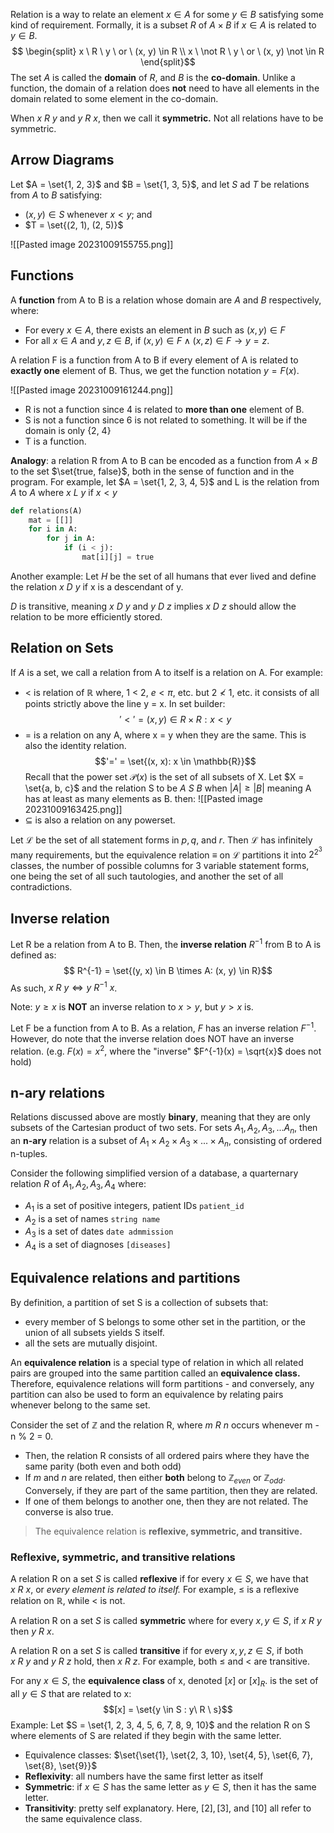 Relation is a way to relate an element $x \in  A$ for some $y \in B$ satisfying some kind of requirement. Formally, it is a subset $R$ of $A \times B$ if $x \in A$ is related to $y \in B$.
$$
\begin{split}
x \ R \ y \ or \ (x, y)  \in R \\
x \ \not R \ y \ or \ (x, y) \not \in R
\end{split}$$
The set $A$ is called the **domain** of $R$, and $B$ is the **co-domain**. Unlike a function, the domain of a relation does **not** need to have all elements in the domain related to some element in the co-domain.

When $x \ R \ y$ and $y \ R \ x$, then we call it **symmetric.** Not all relations have to be symmetric.

## Arrow Diagrams
Let $A = \set{1, 2, 3}$ and $B = \set{1, 3, 5}$, and let $S$ ad $T$ be relations from $A$ to $B$ satisfying: 
- $(x, y) \in S$ whenever $x < y$; and
- $T = \set{(2, 1), (2, 5)}$

![[Pasted image 20231009155755.png]]

## Functions
A **function** from A to B is a relation whose domain are $A$ and $B$ respectively, where: 
- For every $x \in A$, there exists an element in $B$ such as $(x, y)\in F$
- For all $x \in A$ and $y, z \in B$, if $(x, y)\in F \land (x, z) \in F \rightarrow y=z.$

A relation F is a function from A to B if every element of A is related to **exactly one** element of B. Thus, we get the function notation $y = F(x)$. 

![[Pasted image 20231009161244.png]]

- R is not a function since 4 is related to **more than one** element of B. 
- S is not a function since 6 is not related to something. It will be if the domain is only {2, 4}
- T is a function.

**Analogy**: a relation R from A to B can be encoded as a function from $A \times B$ to the set $\set{true, false}$, both in the sense of function and in the program. 
For example, let $A = \set{1, 2, 3, 4, 5}$ and L is the relation from $A$ to $A$ where $x\ L\ y$ if $x < y$

```python
def relations(A)
	mat = [[]]
	for i in A: 
		for j in A: 
			if (i < j): 
				mat[i][j] = true
```

Another example: Let $H$ be the set of all humans that ever lived and define the relation $x\ D\ y$ if x is a descendant of y. 

$D$ is transitive, meaning $x\ D\ y$ and $y\ D\ z$ implies $x\ D\ z$ should allow the relation to be more efficiently stored. 

## Relation on Sets
If $A$ is a set, we call a relation from A to itself is a relation on A. For example: 
- < is relation of $\mathbb{R}$ where, 1 < 2, $e < \pi$, etc. but $2 \not < 1$, etc. it consists of all points strictly above the line y = x. In set builder: 
$$'<' = {(x, y) \in R\times R : x < y}$$
- = is a relation on any A, where x = y when they are the same. This is also the identity relation.
$$'=' = \set{(x, x): x \in \mathbb{R}}$$
Recall that the power set $\mathcal{P}(x)$ is the set of all subsets of X. Let $X = \set{a, b, c}$ and the relation S to be $A\ S\ B$ when $|A| \geq |B|$ meaning A has at least as many elements as B. then: 
![[Pasted image 20231009163425.png]]
- $\subseteq$ is also a relation on any powerset.

Let $\mathcal{L}$ be the set of all statement forms in $p, q,$ and $r$. Then $\mathcal{L}$ has infinitely many requirements, but the equivalence relation $\equiv$ on $\mathcal{L}$ partitions it into $2^{2^3}$ classes, the number of possible columns for 3 variable statement forms, one being the set of all such tautologies, and another the set of all contradictions. 

## Inverse relation
Let R be a relation from A to B. Then, the **inverse relation** $R^{-1}$ from B to A is defined as: 
$$ R^{-1} = \set{(y, x) \in B \times A: (x, y) \in R}$$
As such, $x\ R\ y \Longleftrightarrow y\ R^{-1}\ x$. 

Note: $y \geq x$ is **NOT** an inverse relation to $x > y$, but $y > x$ is.  

Let F be a function from A to B. As a relation, $F$ has an inverse relation $F^{-1}$. However, do note that the inverse relation does NOT have an inverse relation. (e.g. $F(x) = x^2$, where the "inverse" $F^{-1}(x) = \sqrt{x}$ does not hold)

## n-ary relations
Relations discussed above are mostly **binary**, meaning that they are only subsets of the Cartesian product of two sets. For sets $A_1, A_2, A_3,... A_n$, then an **n-ary** relation is a subset of $A_1 \times A_2 \times A_3 \times ... \times A_n$, consisting of ordered n-tuples. 

Consider the following simplified version of a database, a quarternary relation $R$ of $A_1, A_2, A_3, A_4$ where: 
- $A_1$ is a set of positive integers, patient IDs `patient_id`
- $A_2$ is a set of names `string name`
- $A_3$ is a set of dates `date admmission`
- $A_4$ is a set of diagnoses `[diseases]`

## Equivalence relations and partitions
By definition, a partition of set S is a collection of subsets that: 
- every member of S belongs to some other set in the partition, or the union of all subsets yields S itself.
- all the sets are mutually disjoint.

An **equivalence relation** is a special type of relation in which all related pairs are grouped into the same partition called an **equivalence class.** Therefore, equivalence relations will form partitions - and conversely, any partition can also be used to form an equivalence by relating pairs whenever belong to the same set.

Consider the set of $\mathbb{Z}$ and the relation R, where $m \ R \ n$ occurs whenever m - n % 2 = 0.
- Then, the relation R consists of all ordered pairs where they have the same parity (both even and both odd)
- If $m$ and $n$ are related, then either **both** belong to $\mathbb{Z}_{even}$ or $\mathbb{Z}_{odd}$. Conversely, if they are part of the same partition, then they are related.
- If one of them belongs to another one, then they are not related. The converse is also true. 

> The equivalence relation is **reflexive, symmetric, and transitive.**
### Reflexive, symmetric, and transitive relations
A relation R on a set $S$ is called **reflexive** if for every $x \in S$, we have that $x\ R\ x$, or *every element is related to itself.* For example, $\leq$ is a reflexive relation on $\mathbb{R}$, while $<$ is not.

A relation R on a set $S$ is called **symmetric** where for every $x, y \in S$, if $x\ R\ y$ then $y\ R\ x$. 

A relation R on a set $S$ is called **transitive** if for every $x, y, z \in S$, if both $x\ R\ y$ and $y \ R\ z$ hold, then $x \ R \ z$. For example, both $\leq$ and $<$ are transitive. 

For any $x \in S$, the **equivalence class** of x, denoted $[x]$ or $[x]_R$. is the set of all $y \in S$ that are related to x: 
$$[x] = \set{y \in S : y\ R \ s}$$
Example: Let $S = \set{1, 2, 3, 4, 5, 6, 7, 8, 9, 10}$ and the relation R on S where elements of S are related if they begin with the same letter. 
- Equivalence classes: $\set{\set{1}, \set{2, 3, 10}, \set{4, 5}, \set{6, 7}, \set{8}, \set{9}}$
- **Reflexivity**: all numbers have the same first letter as itself
- **Symmetric**: if $x \in S$ has the same letter as $y \in S$, then it has the same letter.
- **Transitivity**: pretty self explanatory.
Here, $[2], [3]$, and $[10]$ all refer to the same equivalence class. 